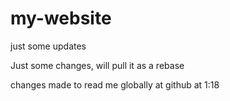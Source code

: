# my-website

just some updates

Just some changes, will pull it as a rebase

changes made to read me globally at github at 1:18
